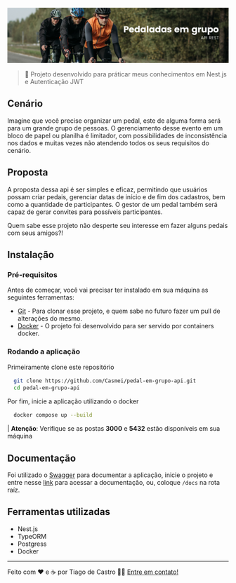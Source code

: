 
![Logo](github-images/banner-bike.png)

<!-- ME CONTRATA! -->

> 🔹 Projeto desenvolvido para práticar meus conhecimentos em Nest.js e Autenticação JWT

## Cenário
Imagine que você precise organizar um pedal, este de alguma forma será para um grande grupo de pessoas. O gerenciamento desse evento em um bloco de papel ou planilha é limitador, com possibilidades de inconsistência nos dados e muitas vezes não atendendo todos os seus requisitos do cenário.

## Proposta
A proposta dessa api é ser simples e eficaz, permitindo que usuários possam criar pedais, gerenciar datas de início e de fim dos cadastros, bem como a quantidade de participantes. O gestor de um pedal também será capaz de gerar convites para possíveis participantes.

Quem sabe esse projeto não desperte seu interesse em fazer alguns pedais com seus amigos?!

## Instalação

### Pré-requisitos

Antes de começar, você vai precisar ter instalado em sua máquina as seguintes ferramentas:
- [Git](https://git-scm.com) - Para clonar esse projeto, e quem sabe no futuro fazer um pull de alterações do mesmo.
- [Docker](https://www.docker.com/) - O projeto foi desenvolvido para ser servido por containers docker.

### Rodando a aplicação
Primeiramente clone este repositório

```bash
  git clone https://github.com/Casmei/pedal-em-grupo-api.git
  cd pedal-em-grupo-api
```

Por fim, inicie a aplicação utilizando o docker

```bash
  docker compose up --build
```
| __Atenção__: Verifique se as postas __3000__ e __5432__ estão disponíveis em sua máquina

## Documentação
Foi utilizado o [Swagger](https://docs.nestjs.com/openapi/introduction) para documentar a aplicação, inicie o projeto e entre nesse [link](http://localhost:3000/docs) para acessar a documentação, ou, coloque ```/docs``` na rota raíz.

## Ferramentas utilizadas

- Nest.js
- TypeORM
- Postgress
- Docker

---

Feito com ❤️ e ☕ por Tiago de Castro 👋🏽 [Entre em contato!](https://earnest-begonia-690754.netlify.app/)

